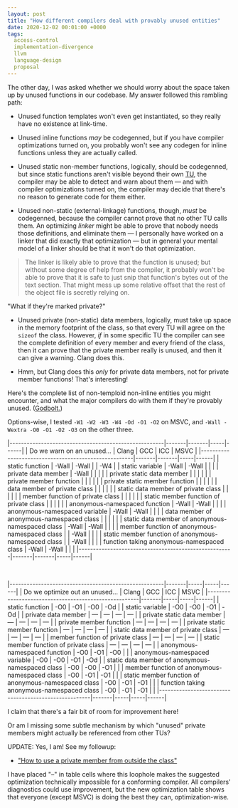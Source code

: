 ```yaml
---
layout: post
title: "How different compilers deal with provably unused entities"
date: 2020-12-02 00:01:00 +0000
tags:
  access-control
  implementation-divergence
  llvm
  language-design
  proposal
---
```


The other day, I was asked whether we should worry about the space
taken up by unused functions in our codebase. My answer followed this rambling path:

- Unused function templates won't even get instantiated, so they
    really have no existence at link-time.

- Unused inline functions _may_ be codegenned, but if you have compiler
    optimizations turned on, you probably won't see any codegen for
    inline functions unless they are actually called.

- Unused static non-member functions, logically, should be codegenned,
    but since static functions aren't visible beyond their own
    [TU](/blog/2019/08/02/the-tough-guide-to-cpp-acronyms/#tu),
    the compiler may be able to detect and warn about them — and
    with compiler optimizations turned on, the compiler may decide
    that there's no reason to generate code for them either.

- Unused non-static (external-linkage) functions, though, _must_ be codegenned,
    because the compiler cannot prove that no other TU calls them.
    An optimizing _linker_ might be able to prove that nobody needs
    those definitions, and eliminate them — I personally have worked
    on a linker that did exactly that optimization — but in general
    your mental model of a linker should be that it won't do that
    optimization.

> The linker is likely able to prove that the function is unused;
> but without some degree of help from the compiler, it probably won't
> be able to prove that it is safe to just snip that function's bytes
> out of the text section. That might mess up some relative offset that
> the rest of the object file is secretly relying on.

"What if they're marked private?"

- Unused private (non-static) data members, logically, must take up space
    in the memory footprint of the class, so that every TU will agree on
    the `sizeof` the class. However, _if_ in some specific TU the compiler
    can see the complete definition of every member and every friend of
    the class, then it can prove that the private member really is
    unused, and then it can give a warning. Clang does this.

- Hmm, but Clang does this _only_ for private data members, not for
    private member functions! That's interesting!

Here's the complete list of non-temploid non-inline entities you might
encounter, and what the major compilers do with them if they're provably
unused. ([Godbolt.](https://godbolt.org/z/cMWPE1))

Options-wise, I tested `-W1 -W2 -W3 -W4 -Od -O1 -O2` on MSVC,
and `-Wall -Wextra -O0 -O1 -O2 -O3` on the other three.

|------------------------------------------------------|-------|-------|-----|------|
| Do we warn on an unused...                           | Clang | GCC   | ICC | MSVC |
|------------------------------------------------------|-------|-------|-----|------|
| static function                                      | -Wall | -Wall |     | -W4  |
| static variable                                      | -Wall | -Wall |     |      |
| private data member                                  | -Wall |       |     |      |
| private static data member                           |       |       |     |      |
| private member function                              |       |       |     |      |
| private static member function                       |       |       |     |      |
| data member of private class                         |       |       |     |      |
| static data member of private class                  |       |       |     |      |
| member function of private class                     |       |       |     |      |
| static member function of private class              |       |       |     |      |
| anonymous-namespaced function                        | -Wall | -Wall |     |      |
| anonymous-namespaced variable                        | -Wall | -Wall |     |      |
| data member of anonymous-namespaced class            |       |       |     |      |
| static data member of anonymous-namespaced class     | -Wall | -Wall |     |      |
| member function of anonymous-namespaced class        |       | -Wall |     |      |
| static member function of anonymous-namespaced class |       | -Wall |     |      |
| function taking anonymous-namespaced class           | -Wall | -Wall |     |      |
|------------------------------------------------------|-------|-------|-----|------|

<br>

|------------------------------------------------------|-------|-----|-----|------|
| Do we optimize out an unused...                      | Clang | GCC | ICC | MSVC |
|------------------------------------------------------|-------|-----|-----|------|
| static function                                      |  -O0  | -O1 | -O0 | -Od  |
| static variable                                      |  -O0  | -O0 | -O1 | -Od  |
| private data member                                  |   —   |  —  |  —  |  —   |
| private static data member                           |   —   |  —  |  —  |  —   |
| private member function                              |   —   |  —  |  —  |  —   |
| private static member function                       |   —   |  —  |  —  |  —   |
| static data member of private class                  |   —   |  —  |  —  |  —   |
| member function of private class                     |   —   |  —  |  —  |  —   |
| static member function of private class              |   —   |  —  |  —  |  —   |
| anonymous-namespaced function                        |  -O0  | -O1 | -O0 |      |
| anonymous-namespaced variable                        |  -O0  | -O0 | -O1 | -Od  |
| static data member of anonymous-namespaced class     |  -O0  | -O0 | -O1 |      |
| member function of anonymous-namespaced class        |  -O0  | -O1 | -O1 |      |
| static member function of anonymous-namespaced class |  -O0  | -O1 | -O1 |      |
| function taking anonymous-namespaced class           |  -O0  | -O1 | -O1 |      |
|------------------------------------------------------|-------|-----|-----|------|

I claim that there's a fair bit of room for improvement here!

Or am I missing some subtle mechanism by which "unused" private members
might actually be referenced from other TUs?

UPDATE: Yes, I am! See my followup:

* ["How to use a private member from outside the class"](/blog/2020/12/03/steal-a-private-member)

I have placed "–" in table cells where this loophole makes the suggested optimization
technically impossible for a conforming compiler. All compilers' diagnostics could
use improvement, but the new optimization table shows that everyone (except MSVC)
is doing the best they can, optimization-wise.
